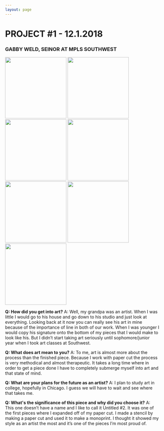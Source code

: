 ```yaml
---
layout: page 
---
```


# __PROJECT #1 - 12.1.2018__
### GABBY WELD, SEINOR AT MPLS SOUTHWEST

<img src="https://gabbyweldart.weebly.com/uploads/9/9/3/3/99339840/p117_orig.png" class="img-responsive" alt="" style="width: 200px;"/>
<img src="https://gabbyweldart.weebly.com/uploads/9/9/3/3/99339840/p110.png" class="img-responsive" alt="" style="width: 200px;"/>
<img src="https://gabbyweldart.weebly.com/uploads/9/9/3/3/99339840/p121_orig.png" class="img-responsive" alt="" style="width: 200px;"/>
<img src="https://gabbyweldart.weebly.com/uploads/9/9/3/3/99339840/p122_orig.png" class="img-responsive" alt="" style="width: 200px;"/>
<img src="https://gabbyweldart.weebly.com/uploads/9/9/3/3/99339840/p126.png" class="img-responsive" alt="" style="width: 200px;"/>
<img src="https://gabbyweldart.weebly.com/uploads/9/9/3/3/99339840/p87.png" class="img-responsive" alt="" style="width: 200px;"/> 
<img src="file:///Users/tbrinkema/Desktop/tshirt1/img/gabbymain.jpg" class="img-responsive" alt="" style=width:200px;"/>

__Q: How did you get into art?__
A: Well, my grandpa was an artist. When I was little I would go to his house and go down to his studio and just look at everything. Looking back at it now you can really see his art in mine because of the importance of line in both of our work. When I was younger I would copy his signature onto the bottom of my pieces that I would make to look like his. But I didn’t start taking art seriously until sophomore/junior year when I took art classes at Southwest.

__Q: What does art mean to you?__
A: To me, art is almost more about the process than the finished piece. Because I work with paper cut the process is very methodical and almost therapeutic. It takes a long time where in order to get a piece done I have to completely submerge myself into art and that state of mind.

__Q: What are your plans for the future as an artist?__
A: I plan to study art in college, hopefully in Chicago. I guess we will have to wait and see where that takes me.

__Q: What's the significance of this piece and why did you choose it?__
A: This one doesn’t have a name and I like to call it Untitled #2. It was one of the first pieces where I expanded off of my paper cut. I made a stencil by making a paper cut and used it to make a monoprint. I thought it showed my style as an artist the most and it’s one of the pieces I’m most proud of.


